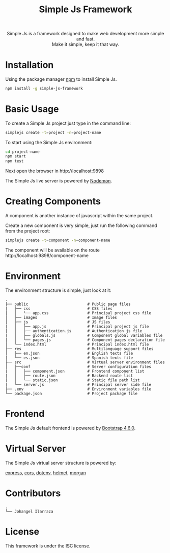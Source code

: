 <h1 align="center">
    Simple Js Framework
</h1>
<br>
<p align="center">
    Simple Js is a framework designed to make web development more simple and fast.
    <br>
    Make it simple, keep it that way.
<p> 

# Installation

Using the package manager [npm](https://www.npmjs.com/get-npm) to install Simple Js.

```bash
npm install -g simple-js-framework
```

# Basic Usage

To create a Simple Js project just type in the command line:

```bash
simplejs create -t=project -n=project-name
```

To start using the Simple Js environment:

```bash
cd project-name
npm start
npm test
```

Next open the browser in http://localhost:9898 

The Simple Js live server is powered by [Nodemon](https://www.npmjs.com/package/nodemon).

# Creating Components

A component is another instance of javascript within the same project. 

Create a new component is very simple, just run the following command from the project root:

```bash
simplejs create -t=component -n=component-name
```

The component will be available on the route http://localhost:9898/component-name

# Environment

The environment structure is simple, just look at it:

    .
    ├── public                          # Public page files
    |   ├── css                         # CSS files
    |   │   └── app.css                 # Principal project css file
    │   ├── images                      # Image files
    │   ├── js                          # JS files
    |   │   ├── app.js                  # Principal project js file
    |   │   ├── authentication.js       # Authentication js file
    |   │   ├── globals.js              # Component global variables file
    |   │   └── pages.js                # Component pages declaration file
    │   └── index.html                  # Principal index.html file
    ├── res                             # Multilanguage support files
    │   ├── en.json                     # English texts file
    |   └── es.json                     # Spanish texts file
    ├── src                             # Virtual server environment files
    │   ├──conf                         # Server configuration files
    |   │   ├── component.json          # Frontend component list
    |   │   ├── route.json              # Backend route list
    |   │   └── static.json             # Static file path list
    |   └── server.js                   # Principal server side file
    ├── .env                            # Environment variables file
    └── package.json                    # Project package file

# Frontend

The Simple Js default frontend is powered by [Bootstrap 4.6.0](https://getbootstrap.com/docs/4.6/getting-started/introduction/).

# Virtual Server

The Simple Js virtual server structure is powered by:

[express](https://www.npmjs.com/package/express),
[cors](https://www.npmjs.com/package/cors),
[dotenv](https://www.npmjs.com/package/dotenv),
[helmet](https://www.npmjs.com/package/helmet),
[morgan](https://www.npmjs.com/package/morgan)

# Contributors

    .
    └── Johangel Ilarraza

# License

This framework is under the ISC license.

